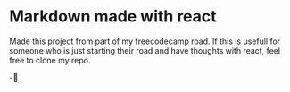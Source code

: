 # Markdown made with react

Made this project from part of my freecodecamp road.
If this is usefull for someone who is just starting their road and have thoughts with react, feel free to clone my repo.

-🍒
